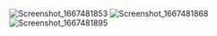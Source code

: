 ![Screenshot_1667481853](https://user-images.githubusercontent.com/75016140/199736090-c84b7b83-ab23-4351-bd72-20b6ed289ebb.png)
![Screenshot_1667481868](https://user-images.githubusercontent.com/75016140/199736097-09326f28-8bf3-477a-ac8a-17d5dc4ba1b4.png)
![Screenshot_1667481895](https://user-images.githubusercontent.com/75016140/199736101-89d9e91b-d599-4565-bd62-73ba9cf8c50b.png)
